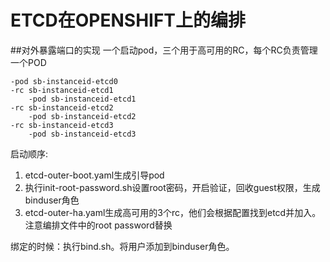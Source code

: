 # ETCD在OPENSHIFT上的编排
##对外暴露端口的实现
一个启动pod，三个用于高可用的RC，每个RC负责管理一个POD

	-pod sb-instanceid-etcd0
	-rc sb-instanceid-etcd1
		-pod sb-instanceid-etcd1
	-rc sb-instanceid-etcd2
		-pod sb-instanceid-etcd2
	-rc sb-instanceid-etcd3
		-pod sb-instanceid-etcd3

启动顺序:
1. etcd-outer-boot.yaml生成引导pod
2. 执行init-root-password.sh设置root密码，开启验证，回收guest权限，生成binduser角色
3. etcd-outer-ha.yaml生成高可用的3个rc，他们会根据配置找到etcd并加入。注意编排文件中的root password替换

绑定的时候：执行bind.sh。将用户添加到binduser角色。

